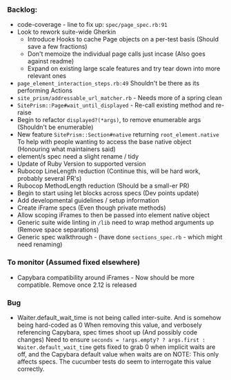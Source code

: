 ### Backlog:
-  code-coverage - line to fix up: `spec/page_spec.rb:91`
-  Look to rework suite-wide Gherkin
    - Introduce Hooks to cache Page objects on a per-test basis (Should save a few fractions)
    - Don't memoize the individual page calls just incase (Also goes against readme)
    - Expand on existing large scale features and try tear down into more relevant ones
-  `page_element_interaction_steps.rb:49` Shouldn't be there as its performing Actions
-  `site_prism/addressable_url_matcher.rb` - Needs more of a spring clean
-  `SitePrism::Page#wait_until_displayed` - Re-call existing method and re-raise
-  Begin to refactor `displayed?(*args)`, to remove enumerable args (Shouldn't be enumerable)
-  New feature `SitePrism::Section#native` returning `root_element.native` To help with
people wanting to access the base native object (Honouring what maintainers said)
-  element/s spec need a slight rename / tidy
-  Update of Ruby Version to supported version
-  Rubocop LineLength reduction (Continue this, will be hard work, probably several PR's)
-  Rubocop MethodLength reduction (Should be a small-er PR)
-  Begin to start using let blocks across specs (Dev points update)
-  Add developmental guidelines / setup information
-  Create iFrame specs (Even though private methods)
-  Allow scoping iFrames to then be passed into element native object
- Generic suite wide linting in `/lib` need to wrap method arguments up (Remove space separations)
- Generic spec walkthrough - (have done `sections_spec.rb` - which might need renaming)

### To monitor (Assumed fixed elsewhere)
-  Capybara compatibility around iFrames - Now should be more compatible. Remove once 2.12 is released

### Bug
- Waiter.default_wait_time is not being called inter-suite. And is somehow being hard-coded as 0
When removing this value, and verbosely referencing Capybara, spec times shoot up (And possibly code changes)
Need to ensure `seconds = !args.empty? ? args.first : Waiter.default_wait_time` gets fixed to grab 0
when implicit waits are off, and the Capybara default value when waits are on
NOTE: This only affects specs. The cucumber tests do seem to interrogate this value correctly.
